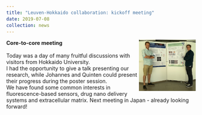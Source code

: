 ```yaml
---
title: "Leuven-Hokkaido collaboration: kickoff meeting"
date: 2019-07-08
collection: news
---
```


<b> Core-to-core meeting </b>
<img src='/images/core-core.jpg' style='width: 30%' align='right'>
<br><br>
Today was a day of many fruitful discussions with visitors from Hokkaido University. <br>
I had the opportunity to give a talk presenting our research, while Johannes and Quinten could present their progress during the poster session. <br>
We have found some common interests in fluorescence-based sensors, drug nano delivery systems and extracellular matrix. Next meeting in Japan - already looking forward!
<br>
